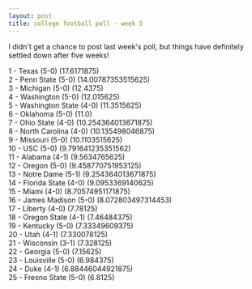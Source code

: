 ```yaml
---
layout: post
title: college football poll - week 5
---
```


I didn't get a chance to post last week's poll, but things have definitely
settled down after five weeks!

1 - Texas (5-0) (17.6171875)  
2 - Penn State (5-0) (14.00787353515625)  
3 - Michigan (5-0) (12.4375)  
4 - Washington (5-0) (12.015625)  
5 - Washington State (4-0) (11.3515625)  
6 - Oklahoma (5-0) (11.0)  
7 - Ohio State (4-0) (10.254364013671875)  
8 - North Carolina (4-0) (10.135498046875)  
9 - Missouri (5-0) (10.1103515625)  
10 - USC (5-0) (9.791641235351562)  
11 - Alabama (4-1) (9.5634765625)  
12 - Oregon (5-0) (9.458770751953125)  
13 - Notre Dame (5-1) (9.254364013671875)  
14 - Florida State (4-0) (9.0953369140625)  
15 - Miami (4-0) (8.70574951171875)  
16 - James Madison (5-0) (8.072803497314453)  
17 - Liberty (4-0) (7.78125)  
18 - Oregon State (4-1) (7.46484375)  
19 - Kentucky (5-0) (7.33349609375)  
20 - Utah (4-1) (7.330078125)  
21 - Wisconsin (3-1) (7.328125)  
22 - Georgia (5-0) (7.15625)  
23 - Louisville (5-0) (6.984375)  
24 - Duke (4-1) (6.88446044921875)  
25 - Fresno State (5-0) (6.8125)  
